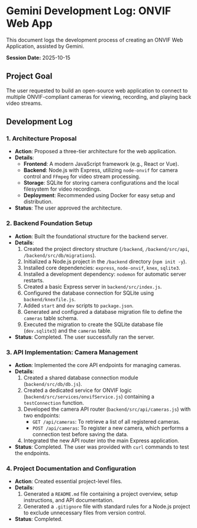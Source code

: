 # Gemini Development Log: ONVIF Web App

This document logs the development process of creating an ONVIF Web Application, assisted by Gemini.

**Session Date:** 2025-10-15

## Project Goal

The user requested to build an open-source web application to connect to multiple ONVIF-compliant cameras for viewing, recording, and playing back video streams.

## Development Log

### 1. Architecture Proposal

*   **Action**: Proposed a three-tier architecture for the web application.
*   **Details**:
    *   **Frontend**: A modern JavaScript framework (e.g., React or Vue).
    *   **Backend**: Node.js with Express, utilizing `node-onvif` for camera control and `FFmpeg` for video stream processing.
    *   **Storage**: SQLite for storing camera configurations and the local filesystem for video recordings.
    *   **Deployment**: Recommended using Docker for easy setup and distribution.
*   **Status**: The user approved the architecture.

### 2. Backend Foundation Setup

*   **Action**: Built the foundational structure for the backend server.
*   **Details**:
    1.  Created the project directory structure (`/backend`, `/backend/src/api`, `/backend/src/db/migrations`).
    2.  Initialized a Node.js project in the `/backend` directory (`npm init -y`).
    3.  Installed core dependencies: `express`, `node-onvif`, `knex`, `sqlite3`.
    4.  Installed a development dependency: `nodemon` for automatic server restarts.
    5.  Created a basic Express server in `backend/src/index.js`.
    6.  Configured the database connection for SQLite using `backend/knexfile.js`.
    7.  Added `start` and `dev` scripts to `package.json`.
    8.  Generated and configured a database migration file to define the `cameras` table schema.
    9.  Executed the migration to create the SQLite database file (`dev.sqlite3`) and the `cameras` table.
*   **Status**: Completed. The user successfully ran the server.

### 3. API Implementation: Camera Management

*   **Action**: Implemented the core API endpoints for managing cameras.
*   **Details**:
    1.  Created a shared database connection module (`backend/src/db/db.js`).
    2.  Created a dedicated service for ONVIF logic (`backend/src/services/onvifService.js`) containing a `testConnection` function.
    3.  Developed the camera API router (`backend/src/api/cameras.js`) with two endpoints:
        *   `GET /api/cameras`: To retrieve a list of all registered cameras.
        *   `POST /api/cameras`: To register a new camera, which performs a connection test before saving the data.
    4.  Integrated the new API router into the main Express application.
*   **Status**: Completed. The user was provided with `curl` commands to test the endpoints.

### 4. Project Documentation and Configuration

*   **Action**: Created essential project-level files.
*   **Details**:
    1.  Generated a `README.md` file containing a project overview, setup instructions, and API documentation.
    2.  Generated a `.gitignore` file with standard rules for a Node.js project to exclude unnecessary files from version control.
*   **Status**: Completed.
